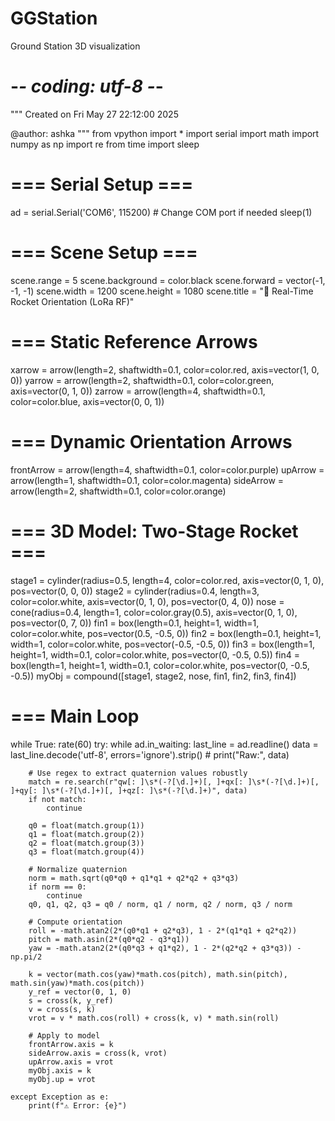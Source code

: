 # GGStation
Ground Station 3D visualization 
# -*- coding: utf-8 -*-
"""
Created on Fri May 27 22:12:00 2025

@author: ashka
"""
from vpython import *
import serial
import math
import numpy as np
import re
from time import sleep

# === Serial Setup ===
ad = serial.Serial('COM6', 115200)  # Change COM port if needed
sleep(1)

# === Scene Setup ===
scene.range = 5
scene.background = color.black
scene.forward = vector(-1, -1, -1)
scene.width = 1200
scene.height = 1080
scene.title = "🚀 Real-Time Rocket Orientation (LoRa RF)"

# === Static Reference Arrows
xarrow = arrow(length=2, shaftwidth=0.1, color=color.red, axis=vector(1, 0, 0))
yarrow = arrow(length=2, shaftwidth=0.1, color=color.green, axis=vector(0, 1, 0))
zarrow = arrow(length=4, shaftwidth=0.1, color=color.blue, axis=vector(0, 0, 1))

# === Dynamic Orientation Arrows
frontArrow = arrow(length=4, shaftwidth=0.1, color=color.purple)
upArrow = arrow(length=1, shaftwidth=0.1, color=color.magenta)
sideArrow = arrow(length=2, shaftwidth=0.1, color=color.orange)

# === 3D Model: Two-Stage Rocket ===
stage1 = cylinder(radius=0.5, length=4, color=color.red, axis=vector(0, 1, 0), pos=vector(0, 0, 0))
stage2 = cylinder(radius=0.4, length=3, color=color.white, axis=vector(0, 1, 0), pos=vector(0, 4, 0))
nose = cone(radius=0.4, length=1, color=color.gray(0.5), axis=vector(0, 1, 0), pos=vector(0, 7, 0))
fin1 = box(length=0.1, height=1, width=1, color=color.white, pos=vector(0.5, -0.5, 0))
fin2 = box(length=0.1, height=1, width=1, color=color.white, pos=vector(-0.5, -0.5, 0))
fin3 = box(length=1, height=1, width=0.1, color=color.white, pos=vector(0, -0.5, 0.5))
fin4 = box(length=1, height=1, width=0.1, color=color.white, pos=vector(0, -0.5, -0.5))
myObj = compound([stage1, stage2, nose, fin1, fin2, fin3, fin4])

# === Main Loop
while True:
    rate(60)
    try:
        while ad.in_waiting:
            last_line = ad.readline()
        data = last_line.decode('utf-8', errors='ignore').strip()
        # print("Raw:", data)

        # Use regex to extract quaternion values robustly
        match = re.search(r"qw[: ]\s*(-?[\d.]+)[, ]+qx[: ]\s*(-?[\d.]+)[, ]+qy[: ]\s*(-?[\d.]+)[, ]+qz[: ]\s*(-?[\d.]+)", data)
        if not match:
            continue

        q0 = float(match.group(1))
        q1 = float(match.group(2))
        q2 = float(match.group(3))
        q3 = float(match.group(4))

        # Normalize quaternion
        norm = math.sqrt(q0*q0 + q1*q1 + q2*q2 + q3*q3)
        if norm == 0:
            continue
        q0, q1, q2, q3 = q0 / norm, q1 / norm, q2 / norm, q3 / norm

        # Compute orientation
        roll = -math.atan2(2*(q0*q1 + q2*q3), 1 - 2*(q1*q1 + q2*q2))
        pitch = math.asin(2*(q0*q2 - q3*q1))
        yaw = -math.atan2(2*(q0*q3 + q1*q2), 1 - 2*(q2*q2 + q3*q3)) - np.pi/2

        k = vector(math.cos(yaw)*math.cos(pitch), math.sin(pitch), math.sin(yaw)*math.cos(pitch))
        y_ref = vector(0, 1, 0)
        s = cross(k, y_ref)
        v = cross(s, k)
        vrot = v * math.cos(roll) + cross(k, v) * math.sin(roll)

        # Apply to model
        frontArrow.axis = k
        sideArrow.axis = cross(k, vrot)
        upArrow.axis = vrot
        myObj.axis = k
        myObj.up = vrot

    except Exception as e:
        print(f"⚠️ Error: {e}")
